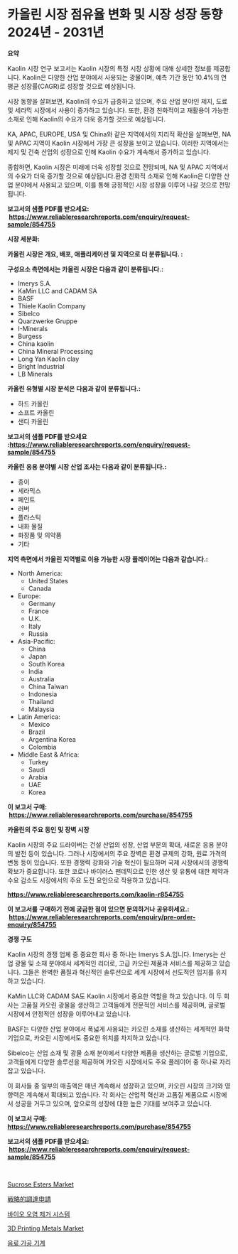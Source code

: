 <p><h1>카올린 시장 점유율 변화 및 시장 성장 동향 2024년 - 2031년</h1></p><p><strong>요약</strong></p>
<p><p>Kaolin 시장 연구 보고서는 Kaolin 시장의 특정 시장 상황에 대해 상세한 정보를 제공합니다. Kaolin은 다양한 산업 분야에서 사용되는 광물이며, 예측 기간 동안 10.4%의 연평균 성장률(CAGR)로 성장할 것으로 예상됩니다.</p><p>시장 동향을 살펴보면, Kaolin의 수요가 급증하고 있으며, 주요 산업 분야인 제지, 도료 및 세라믹 시장에서 사용이 증가하고 있습니다. 또한, 환경 친화적이고 재활용이 가능한 소재로 인해 Kaolin의 수요가 더욱 증가할 것으로 예상됩니다.</p><p>KA, APAC, EUROPE, USA 및 China와 같은 지역에서의 지리적 확산을 살펴보면, NA 및 APAC 지역이 Kaolin 시장에서 가장 큰 성장을 보이고 있습니다. 이러한 지역에서는 제지 및 건축 산업의 성장으로 인해 Kaolin 수요가 계속해서 증가하고 있습니다.</p><p>종합하면, Kaolin 시장은 미래에 더욱 성장할 것으로 전망되며, NA 및 APAC 지역에서의 수요가 더욱 증가할 것으로 예상됩니다.환경 친화적 소재로 인해 Kaolin은 다양한 산업 분야에서 사용되고 있으며, 이를 통해 긍정적인 시장 성장을 이루어 나갈 것으로 전망됩니다.</p></p>
<p><strong>보고서의 샘플 PDF를 받으세요: &nbsp;<a href="https://www.reliableresearchreports.com/enquiry/request-sample/854755">https://www.reliableresearchreports.com/enquiry/request-sample/854755</a></strong></p>
<p><strong>시장 세분화:</strong></p>
<p><strong> 카올린 시장은 개요, 배포, 애플리케이션 및 지역으로 더 분류됩니다. :</strong></p>
<p><strong>구성요소 측면에서는 카올린 시장은 다음과 같이 분류됩니다.:</strong></p>
<p><ul><li>Imerys S.A.</li><li>KaMin LLC and CADAM SA</li><li>BASF</li><li>Thiele Kaolin Company</li><li>Sibelco</li><li>Quarzwerke Gruppe</li><li>I-Minerals</li><li>Burgess</li><li>China kaolin</li><li>China Mineral Processing</li><li>Long Yan Kaolin clay</li><li>Bright Industrial</li><li>LB Minerals</li></ul></p>
<p><strong> 카올린 유형별 시장 분석은 다음과 같이 분류됩니다.:</strong></p>
<p><ul><li>하드 카올린</li><li>소프트 카올린</li><li>샌디 카올린</li></ul></p>
<p><strong>보고서의 샘플 PDF를 받으세요 :<a href="https://www.reliableresearchreports.com/enquiry/request-sample/854755">https://www.reliableresearchreports.com/enquiry/request-sample/854755</a></strong></p>
<p><strong> 카올린 응용 분야별 시장 산업 조사는 다음과 같이 분류됩니다.:</strong></p>
<p><ul><li>종이</li><li>세라믹스</li><li>페인트</li><li>러버</li><li>플라스틱</li><li>내화 물질</li><li>화장품 및 의약품</li><li>기타</li></ul></p>
<p><strong>지역 측면에서 카올린 지역별로 이용 가능한 시장 플레이어는 다음과 같습니다.:</strong></p>
<p><ul>
    <li>
        North America:
        <ul>
            <li>United States</li>
            <li>Canada</li>
        </ul>
    </li>
    <li>
        Europe:
        <ul>
            <li>Germany</li>
            <li>France</li>
            <li>U.K.</li>
            <li>Italy</li>
            <li>Russia</li>
        </ul>
    </li>
    <li>
        Asia-Pacific:
        <ul>
            <li>China</li>
            <li>Japan</li>
            <li>South Korea</li>
            <li>India</li>
            <li>Australia</li>
            <li>China Taiwan</li>
            <li>Indonesia</li>
            <li>Thailand</li>
            <li>Malaysia</li>
        </ul>
    </li>
    <li>
        Latin America:
        <ul>
            <li>Mexico</li>
            <li>Brazil</li>
            <li>Argentina Korea</li>
            <li>Colombia</li>
        </ul>
    </li>
    <li>
        Middle East & Africa:
        <ul>
            <li>Turkey</li>
            <li>Saudi</li>
            <li>Arabia</li>
            <li>UAE</li>
            <li>Korea</li>
        </ul>
    </li>
    </ul></p>
<p><strong>이 보고서 구매: &nbsp;<a href="https://www.reliableresearchreports.com/purchase/854755">https://www.reliableresearchreports.com/purchase/854755</a></strong></p>
<p><strong>카올린의 주요 동인 및 장벽 시장</strong></p>
<p><p>Kaolin 시장의 주요 드라이버는 건설 산업의 성장, 산업 부문의 확대, 새로운 응용 분야의 발전 등이 있습니다. 그러나 시장에서의 주요 장벽은 환경 규제의 강화, 원료 가격의 변동 등이 있습니다. 또한 경쟁력 강화와 기술 혁신이 필요하며 국제 시장에서의 경쟁력 확보가 중요합니다. 또한 코로나 바이러스 팬데믹으로 인한 생산 및 유통에 대한 제약과 수요 감소도 시장에서의 주요 도전 요인으로 작용하고 있습니다.</p></p>
<p><strong><a href="https://www.reliableresearchreports.com/kaolin-r854755">https://www.reliableresearchreports.com/kaolin-r854755</a></strong></p>
<p><strong>이 보고서를 구매하기 전에 궁금한 점이 있으면 문의하거나 공유하세요.: &nbsp;<a href="https://www.reliableresearchreports.com/enquiry/pre-order-enquiry/854755">https://www.reliableresearchreports.com/enquiry/pre-order-enquiry/854755</a></strong></p>
<p><strong>경쟁 구도</strong></p>
<p><p>Kaolin 시장의 경쟁 업체 중 중요한 회사 중 하나는 Imerys S.A.입니다. Imerys는 산업 광물 및 소재 분야에서 세계적인 리더로, 고급 카오린 제품과 서비스를 제공하고 있습니다. 그들은 완벽한 품질과 혁신적인 솔루션으로 세계 시장에서 선도적인 입지를 유지하고 있습니다.</p><p>KaMin LLC와 CADAM SA도 Kaolin 시장에서 중요한 역할을 하고 있습니다. 이 두 회사는 고품질 카오린 광물을 생산하고 고객들에게 전문적인 서비스를 제공하며, 글로벌 시장에서 안정적인 성장을 이루어내고 있습니다.</p><p>BASF는 다양한 산업 분야에서 폭넓게 사용되는 카오린 소재를 생산하는 세계적인 화학 기업으로, 카오린 시장에서도 중요한 위치를 차지하고 있습니다.</p><p>Sibelco는 산업 소재 및 광물 소재 분야에서 다양한 제품을 생산하는 글로벌 기업으로, 고객들에게 다양한 솔루션을 제공하며 카오린 시장에서도 주요 플레이어 중 하나로 자리잡고 있습니다.</p><p>이 회사들 중 일부의 매출액은 매년 계속해서 성장하고 있으며, 카오린 시장의 크기와 영향력은 계속해서 확대되고 있습니다. 각 회사는 산업적 혁신과 고품질 제품으로 시장에서 성공을 거두고 있으며, 앞으로의 성장에 대한 높은 기대를 보여주고 있습니다.</p></p>
<p><strong>이 보고서 구매: &nbsp; <a href="https://www.reliableresearchreports.com/purchase/854755">https://www.reliableresearchreports.com/purchase/854755</a></strong></p>
<p><strong>보고서의 샘플 PDF를 받으세요: &nbsp;<a href="https://www.reliableresearchreports.com/enquiry/request-sample/854755">https://www.reliableresearchreports.com/enquiry/request-sample/854755</a></strong><strong></strong></p>
<p>&nbsp;</p>
<p><p><a href="https://github.com/joannesouthgate/Market-Research-Report-List-2/blob/main/sucrose-esters-market.md">Sucrose Esters Market</a></p><p><a href="https://github.com/lababdou/Market-Research-Report-List-3/blob/main/275078218104.md">戦略的調達申請</a></p><p><a href="https://github.com/KellyLyncyh543964/Market-Research-Report-List-1/blob/main/722348016322.md">바이오 오염 제거 시스템</a></p><p><a href="https://issuu.com/reportprime-2/docs/3d-printing-metals-market-size-2030.pptx">3D Printing Metals Market</a></p><p><a href="https://github.com/laholand/Market-Research-Report-List-3/blob/main/906963616321.md">음료 가공 기계</a></p></p>